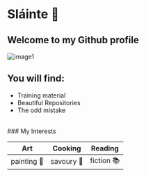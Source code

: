 # Sláinte 👋

## Welcome to my Github profile<br>
![image1](https://www.smokinfox.co.uk/wp-content/uploads/sites/30/2017/02/have-look.jpg)
<br>
## You will find:
* Training material
* Beautiful Repositories
* The odd mistake
<br>
### My Interests<br>

| Art | Cooking | Reading |
| --- | ------- | ------- |
| painting :art: | savoury :spaghetti: | fiction :books: |

<!--
**ciarafennessy/ciarafennessy** is a ✨ _special_ ✨ repository because its `README.md` (this file) appears on your GitHub profile.

Here are some ideas to get you started:

- 🔭 I’m currently working on ...
- 🌱 I’m currently learning ...
- 👯 I’m looking to collaborate on ...
- 🤔 I’m looking for help with ...
- 💬 Ask me about ...
- 📫 How to reach me: ...
- 😄 Pronouns: ...
- ⚡ Fun fact: ...
-->
